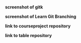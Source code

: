 **screenshot of gitk**

**screenshot of Learn Git Branching**

**link to courseproject repository**

**link to table repository**
